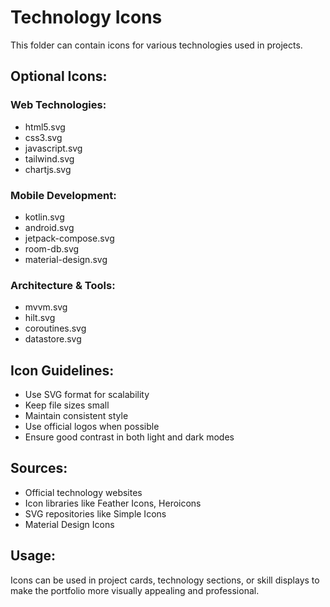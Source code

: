 # Technology Icons

This folder can contain icons for various technologies used in projects.

## Optional Icons:

### Web Technologies:
- html5.svg
- css3.svg
- javascript.svg
- tailwind.svg
- chartjs.svg

### Mobile Development:
- kotlin.svg
- android.svg
- jetpack-compose.svg
- room-db.svg
- material-design.svg

### Architecture & Tools:
- mvvm.svg
- hilt.svg
- coroutines.svg
- datastore.svg

## Icon Guidelines:
- Use SVG format for scalability
- Keep file sizes small
- Maintain consistent style
- Use official logos when possible
- Ensure good contrast in both light and dark modes

## Sources:
- Official technology websites
- Icon libraries like Feather Icons, Heroicons
- SVG repositories like Simple Icons
- Material Design Icons

## Usage:
Icons can be used in project cards, technology sections, or skill displays to make the portfolio more visually appealing and professional. 